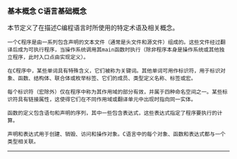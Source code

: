 ### 基本概念  C语言基础概念 
 
本节定义了在描述C编程语言时所使用的特定术语及相关概念。  

```text
一个C程序是由一系列包含声明的文本文件（通常是头文件和源文件）组成的。这些文件经过翻译后成为可执行程序，当操作系统调用其main函数时执行（除非程序本身是操作系统或其他独立程序，此时入口点由实现定义）。  

在C程序中，某些单词具有特殊含义，它们被称为关键词。其他单词可用作标识符，用于标识对象、函数、结构体、联合体或枚举标签、它们的成员、类型定义名称、标签或宏。  

每个标识符（宏除外）仅在程序中称为其作用域的部分有效，并属于四种命名空间之一。某些标识符具有链接属性，这使得它们在不同作用域或翻译单元中出现时指向同一实体。  

函数的定义包含语句和声明的序列，其中一些包含表达式，这些表达式指定了程序要执行的计算。  

声明和表达式用于创建、销毁、访问和操作对象。C语言中的每个对象、函数和表达式都与一个类型相关联。
```

---

